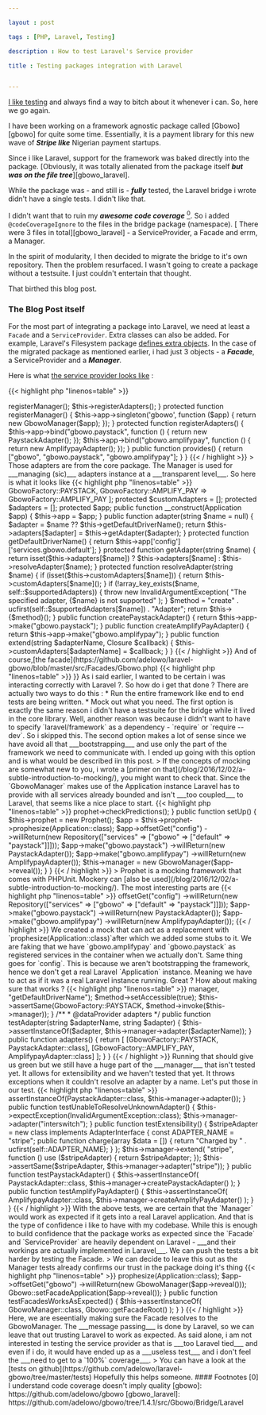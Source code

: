 ```yaml
---

layout : post

tags : [PHP, Laravel, Testing]

description : How to test Laravel's Service provider

title : Testing packages integration with Laravel


---
```


[I like testing](/tags#testing) and always find a way to bitch about it whenever i can. So, here we go again.

I have been working on a framework agnostic package called [Gbowo][gbowo] for quite some time.
Essentially, it is a payment library for this new wave of ___Stripe like___ Nigerian payment startups.

Since i like Laravel, support for the framework was baked directly into the package.
[Obviously, it was totally alienated from the package itself ___but was on the file tree___][gbowo_laravel].

While the package was - and still is - ___fully___ tested, the Laravel bridge i wrote didn't have a single tests.
I didn't like that.

I didn't want that to ruin my ___awesome code coverage___ [<sup>0</sup>](#footnotes).
So i added `@codeCoverageIgnore` to the files in the bridge package (namespace). [
There were 3 files in total][gbowo_laravel] - a ServiceProvider, a Facade and errm, a Manager.

In the spirit of modularity, I then decided to migrate the bridge to it's own repository.
Then the problem resurfaced. I wasn't going to create a package without a testsuite. I just couldn't entertain that thought.

That birthed this blog post.

### The Blog Post itself

For the most part of integrating a package into Laravel, we need at least a `Facade` and a `ServiceProvider`.
Extra classes can also be added. For example, Laravel's Filesystem package [defines extra objects](https://github.com/laravel/framework/blob/5.4/src/Illuminate/Filesystem).
In the case of the migrated package as mentioned earlier, i had just 3 objects - a ___Facade___, a ServiceProvider and a ___Manager___.

Here is what [the service provider looks like](https://github.com/adelowo/laravel-gbowo/blob/f1cdba26f98c52668a0ab207afce848497bf531a/src/GbowoServiceProvider.php) :

{{< highlight php "linenos=table"  >}}
<?php

namespace Gbowo\Bridge\Laravel;

use Illuminate\Support\ServiceProvider;
use Gbowo\Adapter\Paystack\PaystackAdapter;
use Gbowo\Adapter\Amplifypay\AmplifypayAdapter;

class GbowoServiceProvider extends ServiceProvider
{

    protected $defer = true;

    public function register()
    {
        $this->registerManager();
        $this->registerAdapters();
    }

    protected function registerManager()
    {
        $this->app->singleton('gbowo', function ($app) {
            return new GbowoManager($app);
        });
    }

    protected function registerAdapters()
    {
        $this->app->bind("gbowo.paystack", function () {
            return new PaystackAdapter();
        });

        $this->app->bind("gbowo.amplifypay", function () {
            return new AmplifypayAdapter();
        });

    }

    public function provides()
    {
        return ["gbowo", "gbowo.paystack", "gbowo.amplifypay"];
    }
}

{{< / highlight >}}

> Those adapters are from the core package.

The Manager is used for ___managing (sic)___ adapters instance at a ___transparent level___. So here is what it looks like


{{< highlight php "linenos=table"  >}}
<?php

namespace Gbowo\Bridge\Laravel;

use Closure;
use Gbowo\GbowoFactory;
use InvalidArgumentException;
use Illuminate\Contracts\Foundation\Application;

class GbowoManager
{

    protected static $supportedAdapters = [
        GbowoFactory::PAYSTACK => GbowoFactory::PAYSTACK,
        GbowoFactory::AMPLIFY_PAY => GbowoFactory::AMPLIFY_PAY
    ];

    protected $customAdapters = [];

    protected $adapters = [];

    protected $app;

    public function __construct(Application $app)
    {
        $this->app = $app;
    }

    public function adapter(string $name = null)
    {
        $adapter = $name ?? $this->getDefaultDriverName();

        return $this->adapters[$adapter] = $this->getAdapter($adapter);
    }

    protected function getDefaultDriverName()
    {
        return $this->app['config']['services.gbowo.default'];
    }

    protected function getAdapter(string $name)
    {
        return isset($this->adapters[$name]) ? $this->adapters[$name] : $this->resolveAdapter($name);
    }

    protected function resolveAdapter(string $name)
    {
        if (isset($this->customAdapters[$name])) {
            return $this->customAdapters[$name]();
        }

        if (!array_key_exists($name, self::$supportedAdapters)) {
            throw new InvalidArgumentException(
                "The specified adapter, {$name} is not supported"
            );
        }

        $method = "create" . ucfirst(self::$supportedAdapters[$name]) . "Adapter";

        return $this->{$method}();
    }

    public function createPaystackAdapter()
    {
        return $this->app->make("gbowo.paystack");
    }

    public function createAmplifyPayAdapter()
    {
        return $this->app->make("gbowo.amplifypay");
    }

    public function extend(string $adapterName, Closure $callback)
    {
        $this->customAdapters[$adapterName] = $callback;
    }
}
{{< / highlight >}}

And of course,[the facade](https://github.com/adelowo/laravel-gbowo/blob/master/src/Facades/Gbowo.php)


{{< highlight php "linenos=table"  >}}
<?php

namespace Gbowo\Bridge\Laravel\Facades;

use Illuminate\Support\Facades\Facade;

class Gbowo extends Facade
{
    protected static function getFacadeAccessor()
    {
        return 'gbowo';
    }
}

{{< / highlight >}}


As i said earlier, I wanted to be certain i was interacting correctly with Laravel ?. So how do i get that done ? There are actually two ways to do this :

* Run the entire framework like end to end tests are being written.
* Mock out what you need.

The first option is exactly the same reason i didn't have a testsuite for the bridge while it lived in the core library.
Well, another reason was because i didn't want to have to specify `laravel/framework` as a dependency - `require` or `require --dev`. So i skipped this.

The second option makes a lot of sense since we have avoid all that ___bootstrapping___ and use only the part of the framework we need to communicate with.
I ended up going with this option and is what would be described iin this post.

> If the concepts of mocking are somewhat new to you, i wrote a [primer on that](/blog/2016/12/02/a-subtle-introduction-to-mocking/), you might want to check that.

Since the `GbowoManager` makes use of the Application instance Laravel has to provide with all services already bounded and isn't ___too coupled___ to Laravel,
that seems like a nice place to start.

{{< highlight php "linenos=table"  >}}
<?php

namespace Gbowo\Bridge\Laravel\Tests;

use InvalidArgumentException;
use Gbowo\Adapter\Amplifypay\AmplifypayAdapter;
use Gbowo\Adapter\Paystack\PaystackAdapter;
use Gbowo\Bridge\Laravel\GbowoManager;
use Gbowo\Contract\Adapter\AdapterInterface;
use Gbowo\GbowoFactory;
use Illuminate\Config\Repository;
use Illuminate\Foundation\Application;
use PHPUnit\Framework\TestCase;
use Prophecy\Argument;
use Prophecy\Prophet;

class GbowoManagerTest extends TestCase
{

    protected $manager;

    protected $prophet;

    public function tearDown()
    {
        $this->prophet->checkPredictions();
    }

    public function setUp()
    {
        $this->prophet = new Prophet();

        $app = $this->prophet->prophesize(Application::class);

        $app->offsetGet("config")
            ->willReturn(new Repository(["services" => ["gbowo" => ["default" => "paystack"]]]));

        $app->make("gbowo.paystack")
            ->willReturn(new PaystackAdapter());

        $app->make("gbowo.amplifypay")
            ->willReturn(new AmplifypayAdapter());

        $this->manager = new GbowoManager($app->reveal());
    }

}

{{< / highlight >}}



> Prophet is a mocking framework that comes with PHPUnit. Mockery can [also be used](/blog/2016/12/02/a-subtle-introduction-to-mocking/).

The most interesting parts are

{{< highlight php "linenos=table"  >}}
<?php

        $app->offsetGet("config")
            ->willReturn(new Repository(["services" => ["gbowo" => ["default" => "paystack"]]]));

        $app->make("gbowo.paystack")
            ->willReturn(new PaystackAdapter());

        $app->make("gbowo.amplifypay")
            ->willReturn(new AmplifypayAdapter());


{{< / highlight >}}

We created a mock that can act as a replacement with `prophesize(Application::class)`after which we added some stubs to it.

We are faking that we have `gbowo.amplifypay` and `gbowo.paystack` as registered services in the container when we actually don't.
Same thing goes for `config`. This is because we aren't bootstrapping the framework, hence we don't get a real Laravel `Application` instance.
Meaning we have to act as if it was a real Laravel instance running.

Great ? How about making sure that works ?

{{< highlight php "linenos=table"  >}}
<?php

class GbowoManagerTest extends TestCase
{

   //previous code


    public function testDefaultDriverNameIsCorrectlyDetermined()
    {
    	//This test is just to make sure the method returns what is expected.
    	//Hack ???
        $method = new \ReflectionMethod($this->manager, "getDefaultDriverName");
        $method->setAccessible(true);

        $this->assertSame(GbowoFactory::PAYSTACK, $method->invoke($this->manager));
    }


    /**
     * @dataProvider adapters
     */
    public function testAdapter(string $adapterName, string $adapter)
    {
        $this->assertInstanceOf($adapter, $this->manager->adapter($adapterName));
    }

    public function adapters()
    {
        return [
            [GbowoFactory::PAYSTACK, PaystackAdapter::class],
            [GbowoFactory::AMPLIFY_PAY, AmplifypayAdapter::class]
        ];
    }

}

{{< / highlight >}}


Running that should give us green but we still have a huge part of the ___manager___ that isn't tested yet.
It allows for extensibility and we haven't tested that yet. It throws exceptions when it couldn't resolve an adapter by a name. Let's put those in our test.

{{< highlight php "linenos=table"  >}}
<?php

class GbowoManagerTest extends TestCase
{
    //previous code


    public function testFetchesTheDefaultAdapterImplementation()
    {
        //The setup method defines the default adapter as "paystack", so we expect the paystack adapter
        $this->assertInstanceOf(PaystackAdapter::class, $this->manager->adapter());
    }

    public function testUnableToResolveUnknownAdapter()
    {
        $this->expectException(InvalidArgumentException::class);

        $this->manager->adapter("interswitch");
    }

    public function testExtensibility()
    {
        $stripeAdapter = new class implements AdapterInterface
        {
            const ADAPTER_NAME = "stripe";

            public function charge(array $data = [])
            {
                return "Charged by " . ucfirst(self::ADAPTER_NAME);
            }
        };

        $this->manager->extend(
            "stripe",
            function () use ($stripeAdapter) {
                return $stripeAdapter;
            });

        $this->assertSame($stripeAdapter, $this->manager->adapter("stripe"));
    }

    public function testPaystackAdapter()
    {
        $this->assertInstanceOf(
            PaystackAdapter::class,
            $this->manager->createPaystackAdapter()
        );
    }

    public function testAmplifyPayAdapter()
    {
        $this->assertInstanceOf(
            AmplifypayAdapter::class,
            $this->manager->createAmplifyPayAdapter()
        );
    }

}

{{< / highlight >}}


With the above tests, we are certain that the `Manager` would work as expected if it gets into a real Laravel application.
And that is the type of confidence i like to have with my codebase.

While this is enough to build confidence that the package works as expected since the `Facade` and `ServiceProvider` are heavily dependent on
Laravel - ___and their workings are actually implemented in Laravel___. We can push the tests a bit harder by testing the Facade.

> We can decide to leave this out as the Manager tests already confirms our trust in the package doing it's thing

{{< highlight php "linenos=table"  >}}
<?php

namespace Gbowo\Bridge\Laravel\Tests;

use Gbowo\Bridge\Laravel\Facades\Gbowo;
use Gbowo\Bridge\Laravel\GbowoManager;
use Illuminate\Foundation\Application;
use PHPUnit\Framework\TestCase;

class GbowoTest extends TestCase
{

    public function setUp()
    {
        $app = $this->prophesize(Application::class);

        $app->offsetGet("gbowo")
            ->willReturn(new GbowoManager($app->reveal()));

        Gbowo::setFacadeApplication($app->reveal());
    }

    public function testFacadesWorksAsExpected()
    {
        $this->assertInstanceOf(
            GbowoManager::class,
            Gbowo::getFacadeRoot()
        );
    }
}

{{< / highlight >}}

Here, we are eseentially making sure the Facade resolves to the GbowoManager.
The ___message passing___ is done by Laravel, so we can leave that out trusting Laravel to work as expected.

As said alone, i am not interested in testing the service provider as that is ___too Laravel tied___ and even if i do,
it would have ended up as a ___useless test___ and i don't feel the ___need to get to a `100%` coverage___.

> You can have a look at the [tests on github](https://github.com/adelowo/laravel-gbowo/tree/master/tests)

Hopefully this helps someone.

#### Footnotes

[0] I understand code coverage doesn't imply quality


[gbowo]: https://github.com/adelowo/gbowo
[gbowo_laravel]: https://github.com/adelowo/gbowo/tree/1.4.1/src/Gbowo/Bridge/Laravel


